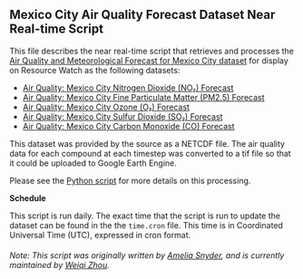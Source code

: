 ## Mexico City Air Quality Forecast Dataset Near Real-time Script
This file describes the near real-time script that retrieves and processes the [Air Quality and Meteorological Forecast for Mexico City dataset](http://www.aire.cdmx.gob.mx/pronostico-aire/pronostico-por-contaminante.php) for display on Resource Watch as the following datasets:
* [Air Quality: Mexico City Nitrogen Dioxide (NO₂) Forecast](https://resourcewatch.org/data/explore/918ba6bc-69ed-44fb-9b29-5fb445fdfef6?zoom=9&lat=19.554&lng=-99.104)
* [Air Quality: Mexico City Fine Particulate Matter (PM2.5) Forecast](https://resourcewatch.org/data/explore/7a34b770-83f9-4c6a-acb8-31edcff7241e?zoom=9&lat=19.554&lng=-99.104)
* [Air Quality: Mexico City Ozone (O₃) Forecast](https://resourcewatch.org/data/explore/00d6bae1-e105-4165-8230-ee73a8128538?zoom=9&lat=19.554&lng=-99.104)
* [Air Quality: Mexico City Sulfur Dioxide (SO₂) Forecast](https://resourcewatch.org/data/explore/59790e64-d95d-43fa-a124-5c7eb1cb4456?zoom=9&lat=19.554&lng=-99.104)
* [Air Quality: Mexico City Carbon Monoxide (CO) Forecast](https://resourcewatch.org/data/explore/e39f5910-a9b8-4ef1-b4b4-f6b141b15541?zoom=9&lat=19.554&lng=-99.104)

This dataset was provided by the source as a NETCDF file. The air quality data for each compound at each timestep was converted to a tif file so that it could be uploaded to Google Earth Engine.

Please see the [Python script](https://github.com/resource-watch/nrt-scripts/blob/master/loc_mcaqf_mexico_city_aq_forecast/contents/src/__init__.py) for more details on this processing.

**Schedule**

This script is run daily. The exact time that the script is run to update the dataset can be found in the the `time.cron` file. This time is in Coordinated Universal Time (UTC), expressed in cron format.

###### Note: This script was originally written by [Amelia Snyder](https://www.wri.org/profile/amelia-snyder), and is currently maintained by [Weiqi Zhou](https://www.wri.org/profile/weiqi-zhou).

